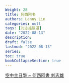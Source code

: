 ```yaml
---
Weight: 28
title: 何西阿书
authors: Lenny Lin
categories: null
tags: [刘志雄讲道]
date: "2022-08-13"
description: 
draft: false
lastmod: "2022-08-13"
series:
toc: true
bookCollapseSection: true
---
```




<a href = "https://youtube.com/playlist?list=PL60316AD76C3DF333">空中主日學 ~ 何西阿書 刘志雄</a>


